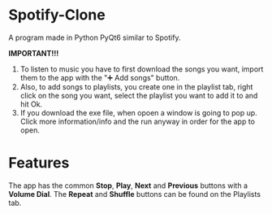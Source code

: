 # Spotify-Clone
A program made in Python PyQt6 similar to Spotify.

**IMPORTANT!!!**
1. To listen to music you have to first download the songs you want, import them to the app with the "➕ Add songs" button. 
2. Also, to add songs to playlists, you create one in the playlist tab, right click on the song you want, select the playlist you want to add it to and hit Ok. 
3. If you download the exe file, when opoen a window is going to pop up. Click more information/info and the run anyway in order for the app to open.

# Features
The app has the common **Stop**, **Play**, **Next** and **Previous** buttons with a **Volume Dial**.
The **Repeat** and **Shuffle** buttons can be found on the Playlists tab.  
